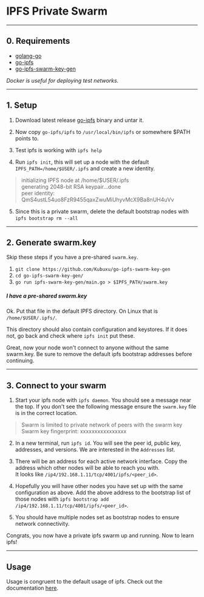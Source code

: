 # IPFS Private Swarm

----
## 0. Requirements

* [golang-go](https://golang.org/doc/)  
* [go-ipfs](https://github.com/ipfs/go-ipfs)    
* [go-ipfs-swarm-key-gen](https://github.com/Kubuxu/go-ipfs-swarm-key-gen)  
 

*Docker is useful for deploying test networks.*

----
## 1. Setup

1. Download latest release [go-ipfs](https://dist.ipfs.io/#go-ipfs) binary and untar it.  

2. Now copy ```go-ipfs/ipfs``` to ```/usr/local/bin/ipfs``` or somewhere $PATH points to.  

3. Test ipfs is working with ```ipfs help```  

4. Run ```ipfs init```, this will set up a node with the default ```IPFS_PATH=/home/$USER/.ipfs``` and create a new identity. 

> initializing IPFS node at /home/$USER/.ipfs  
generating 2048-bit RSA keypair...done  
peer identity: QmS4ustL54uo8FzR9455qaxZwuMiUhyvMcX9Ba8nUH4uVv  


5. Since this is a private swarm, delete the default bootstrap nodes with ```ipfs bootstrap rm --all```

 

----
## 2. Generate swarm.key

Skip these steps if you have a pre-shared ```swarm.key```.  

1. ```git clone https://github.com/Kubuxu/go-ipfs-swarm-key-gen```  
2. ```cd go-ipfs-swarm-key-gen/```  
3. ```go run ipfs-swarm-key-gen/main.go > $IPFS_PATH/swarm.key```  


##### I have a pre-shared swarm.key

Ok. Put that file in the default IPFS directory. On Linux that is ```/home/$USER/.ipfs/```.

This directory should also contain configuration and keystores. If it does not, go back and check where ```ipfs init``` put these.

Great, now your node won't connect to anyone without the same swarm.key. Be sure to remove the default ipfs bootstrap addresses before continuing. 


----
## 3. Connect to your swarm

1. Start your ipfs node with ```ipfs daemon```. You should see a message near the top. If you don't see the following message ensure the ```swarm.key``` file is in the correct location.

> Swarm is limited to private network of peers with the swarm key  
Swarm key fingerprint: xxxxxxxxxxxxxxxx

2. In a new terminal, run ```ipfs id```. You will see the peer id, public key, addresses, and versions. We are interested in the ```Addresses``` list.

3. There will be an address for each active network interface. Copy the address which other nodes will be able to reach you with.  
It looks like ```/ip4/192.168.1.11/tcp/4001/ipfs/<peer_id>```.

4. Hopefully you will have other nodes you have set up with the same configuration as above. Add the above address to the bootstrap list of those nodes with ```ipfs bootstrap add /ip4/192.168.1.11/tcp/4001/ipfs/<peer_id>```.

5. You should have multiple nodes set as bootstrap nodes to ensure network connectivity.

Congrats, you now have a private ipfs swarm up and running. Now to learn ipfs!

----
## Usage

Usage is congruent to the default usage of ipfs. Check out the documentation [here](https://ipfs.io/docs/). 


